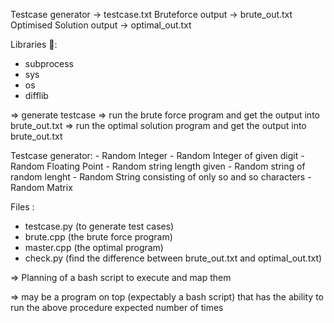 Testcase generator -> testcase.txt
Bruteforce output -> brute_out.txt
Optimised Solution output -> optimal_out.txt

Libraries 🤔:
 - subprocess
 - sys
 - os
 - difflib

=> generate testcase
=> run the brute force program and get the output into brute_out.txt
=> run the optimal solution program and get the output into brute_out.txt

Testcase generator:
    - Random Integer
    - Random Integer of given digit
    - Random Floating Point
    - Random string length given
    - Random string of random lenght
    - Random String consisting of only so and so characters
    - Random Matrix

Files :
 - testcase.py (to generate test cases)
 - brute.cpp (the brute force program)
 - master.cpp (the optimal program)
 - check.py (find the difference between brute_out.txt and optimal_out.txt)

=> Planning of a bash script to execute and map them

=> may be a program on top (expectably a bash script) that has the ability to run the above procedure expected number of times
